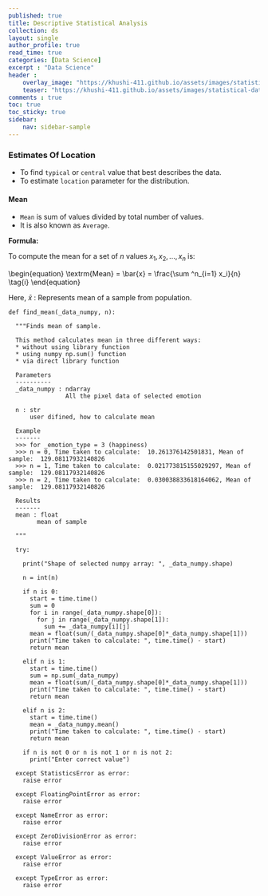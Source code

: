 ```yaml
---
published: true
title: Descriptive Statistical Analysis
collection: ds
layout: single
author_profile: true
read_time: true
categories: [Data Science]
excerpt : "Data Science"
header :
    overlay_image: "https://khushi-411.github.io/assets/images/statistical-data-analysis.png"
    teaser: "https://khushi-411.github.io/assets/images/statistical-data-analysis.png"
comments : true
toc: true
toc_sticky: true
sidebar:
    nav: sidebar-sample
---
```



### **Estimates Of Location**

* To find `typical` or `central` value that best describes the data.
* To estimate `location` parameter for the distribution.

#### **Mean**

* `Mean` is sum of values divided by total number of values.
* It is also known as `Average`.

**Formula:**

To compute the mean for a set of $n$ values $x_1, x_2, ..., x_n$ is:

\begin{equation}
  \textrm{Mean} = \bar{x} = \frac{\sum ^n_{i=1} x_i}{n} \tag{i}
\end{equation}

Here, $\bar{x}$ : Represents mean of a sample from population.

```
def find_mean(_data_numpy, n):

  """Finds mean of sample.

  This method calculates mean in three different ways:
  * without using library function
  * using numpy np.sum() function
  * via direct library function

  Parameters
  ----------
  _data_numpy : ndarray 
                All the pixel data of selected emotion

  n : str
      user difined, how to calculate mean

  Example
  -------
  >>> for _emotion_type = 3 (happiness)
  >>> n = 0, Time taken to calculate:  10.261376142501831, Mean of sample:  129.08117932140826
  >>> n = 1, Time taken to calculate:  0.021773815155029297, Mean of sample:  129.08117932140826
  >>> n = 2, Time taken to calculate:  0.030038833618164062, Mean of sample:  129.08117932140826

  Results
  -------
  mean : float
        mean of sample
  
  """

  try:

    print("Shape of selected numpy array: ", _data_numpy.shape)

    n = int(n)

    if n is 0:
      start = time.time()
      sum = 0
      for i in range(_data_numpy.shape[0]):
        for j in range(_data_numpy.shape[1]):
          sum += _data_numpy[i][j]
      mean = float(sum/(_data_numpy.shape[0]*_data_numpy.shape[1]))
      print("Time taken to calculate: ", time.time() - start)
      return mean

    elif n is 1:
      start = time.time()
      sum = np.sum(_data_numpy)
      mean = float(sum/(_data_numpy.shape[0]*_data_numpy.shape[1]))
      print("Time taken to calculate: ", time.time() - start)
      return mean

    elif n is 2:
      start = time.time()
      mean = _data_numpy.mean()
      print("Time taken to calculate: ", time.time() - start)
      return mean
    
    if n is not 0 or n is not 1 or n is not 2:
      print("Enter correct value")

  except StatisticsError as error:
    raise error
  
  except FloatingPointError as error:
    raise error

  except NameError as error:
    raise error

  except ZeroDivisionError as error:
    raise error

  except ValueError as error:
    raise error

  except TypeError as error:
    raise error
```
